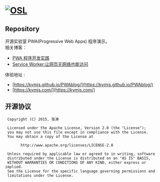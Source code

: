[![OSL](https://kymjs.com/qiniu/image/logo3.png)](https://kymjs.com/)
=================

## Repository

开源实验室 PWA(Progressive Web Apps) 程序演示。  
相关博客：  

* [PWA 程序开发实践](https://kymjs.com/code/2017/02/18/01/)   
* [Service Worker:让网页无网络也能访问](https://kymjs.com/code/2017/02/15/01/)   

体验地址 :   

* [https://kymjs.github.io/PWAblog/](https://kymjs.github.io/PWAblog/)  
* [https://kymjs.com/](https://kymjs.com/)


## 开源协议  

```
 Copyright (C) 2015, 张涛
 
 Licensed under the Apache License, Version 2.0 (the "License");
 you may not use this file except in compliance with the License.
 You may obtain a copy of the License at

       http://www.apache.org/licenses/LICENSE-2.0

 Unless required by applicable law or agreed to in writing, software
 distributed under the License is distributed on an "AS IS" BASIS,
 WITHOUT WARRANTIES OR CONDITIONS OF ANY KIND, either express or implied.
 See the License for the specific language governing permissions and
 limitations under the License.
 ```
